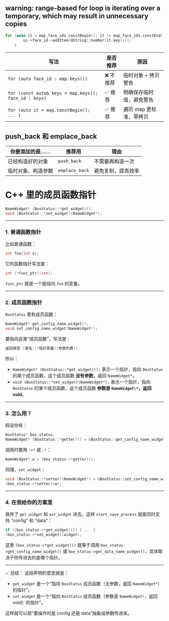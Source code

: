 ## warning: range-based for loop is iterating over a temporary, which may result in unnecessary copies

```c++
for (auto it = map_face_ids.constBegin(); it != map_face_ids.constEnd(); ++it) {
        ui->face_id->addItem(QString::number(it.key()));
    }    
```

| 写法                                                  | 是否推荐 | 原因                     |
| ----------------------------------------------------- | -------- | ------------------------ |
| `for (auto face_id : map.keys())`                     | ❌ 不推荐 | 临时对象 + 拷贝警告      |
| `for (const auto& keys = map.keys(); face_id : keys)` | ✅ 推荐   | 明确保存临时值，避免警告 |
| `for (auto it = map.constBegin(); ... )`              | ✅ 推荐   | 遍历 map 更标准，零拷贝  |

## push_back 和   emplace_back

| 你要添加的是……     | 推荐用         | 理由               |
| ------------------ | -------------- | ------------------ |
| 已经构造好的对象   | `push_back`    | 不需要再构造一次   |
| 临时对象、构造参数 | `emplace_back` | 避免复制，提高效率 |

#  **C++ 里的成员函数指针**

```c++
NameWidget* (BoxStatus::*get_widget)(),
void (BoxStatus::*set_widget)(NameWidget*),
```

------

### 1. 普通函数指针

比如普通函数：

```cpp
int foo(int x);
```

它的函数指针写法是：

```cpp
int (*func_ptr)(int);
```

`func_ptr` 就是一个能指向 `foo` 的变量。

------

### 2. 成员函数指针

`BoxStatus` 里有成员函数：

```cpp
NameWidget* get_config_name_widget();
void set_config_name_widget(NameWidget*);
```

要指向这类“成员函数”，写法是：

```cpp
返回类型 (类名::*指针变量)(参数列表);
```

所以：

- `NameWidget* (BoxStatus::*get_widget)();`
   表示一个指针，指向 `BoxStatus` 的某个成员函数，这个成员函数 **没有参数**，返回 `NameWidget*`。
- `void (BoxStatus::*set_widget)(NameWidget*);`
   表示一个指针，指向 `BoxStatus` 的某个成员函数，这个成员函数 **参数是 `NameWidget\*`，返回 void**。

------

### 3. 怎么用？

假设你有：

```cpp
BoxStatus* box_status;
NameWidget* (BoxStatus::*getter)() = &BoxStatus::get_config_name_widget;
```

调用时要用 `->*` 或 `.*`：

```cpp
NameWidget* w = (box_status->*getter)();
```

同理，`set_widget`：

```cpp
void (BoxStatus::*setter)(NameWidget*) = &BoxStatus::set_config_name_widget;
(box_status->*setter)(w);
```

------

### 4. 在我给你的方案里

我传了 `get_widget` 和 `set_widget` 进去，这样 `start_save_process` 就能同时支持 “config” 和 “data”：

```cpp
if ((box_status->*get_widget)()) { ... }
(box_status->*set_widget)(widget);
```

这里 `(box_status->*get_widget)()` 就等于调用 `box_status->get_config_name_widget()` 或 `box_status->get_data_name_widget()`，具体取决于你传进去的是哪个指针。

------

✅ 总结：
 这段声明的意思就是：

- `get_widget` 是一个“指向 `BoxStatus` 成员函数（无参数，返回 `NameWidget*`）的指针”。
- `set_widget` 是一个“指向 `BoxStatus` 成员函数（参数是 `NameWidget*`，返回 void）的指针”。

这样就可以把“要操作的是 config 还是 data”抽象成参数传进来。

